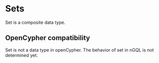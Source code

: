 # Sets

Set is a composite data type.

## OpenCypher compatibility

Set is not a data type in openCypher. The behavior of set in nGQL is not determined yet.

<!-- 
# Set

Set is a composite data type. Set is a string object that can have zero or more unique values. Individual set elements must be chosen from the list of values 'value1', 'value2', ...

!!! caution

    A composite data type (i.e. set, map, and list) cannot be stored as properties.
-->
